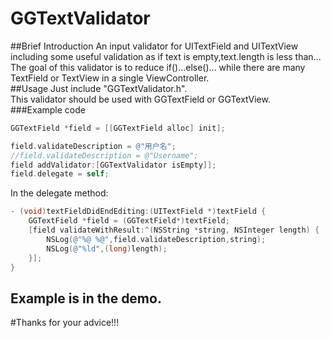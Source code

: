 # GGTextValidator
##Brief Introduction
An input validator for UITextField and UITextView including some useful validation as if text is empty,text.length is less than...<br>
The goal of this validator is to reduce if()...else()... while there are many TextField or TextView in a single ViewController.<br>
##Usage
Just include "GGTextValidator.h".<br>
This validator should be used with GGTextField or GGTextView.<br>
###Example code
```objective-c
GGTextField *field = [[GGTextField alloc] init];
```
```objective-c
field.validateDescription = @"用户名";
//field.validateDescription = @"Username";
field addValidator:[GGTextValidator isEmpty]];
field.delegate = self;
```
In the delegate method:<br>
```objective-c
- (void)textFieldDidEndEditing:(UITextField *)textField {
    GGTextField *field = (GGTextField*)textField;
    [field validateWithResult:^(NSString *string, NSInteger length) {
        NSLog(@"%@ %@",field.validateDescription,string);
        NSLog(@"%ld",(long)length);
    }];
}   
```
## Example is in the demo.
#Thanks for your advice!!!


